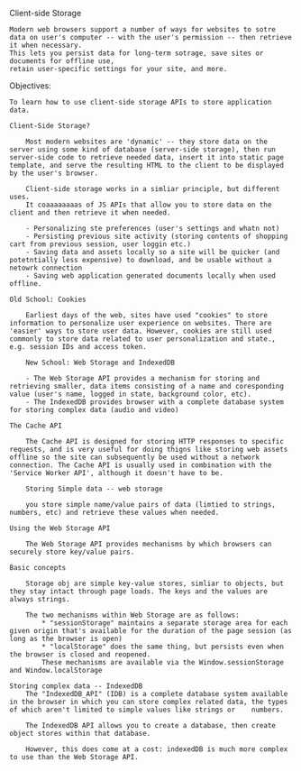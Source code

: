 Client-side Storage

    Modern web browsers support a number of ways for websites to sotre data on user's computer -- with the user's permission -- then retrieve it when necessary.
    This lets you persist data for long-term sotrage, save sites or documents for offline use,
    retain user-specific settings for your site, and more.

Objectives:

    To learn how to use client-side storage APIs to store application data.

    Client-Side Storage?

        Most modern websites are 'dynamic' -- they store data on the server using some kind of database (server-side storage), then run server-side code to retrieve needed data, insert it into static page template, and serve the resulting HTML to the client to be displayed by the user's browser.

        Client-side storage works in a simliar principle, but different uses.
        It coaaaaaaaas of JS APIs that allow you to store data on the client and then retrieve it when needed.

        - Personalizing ste preferences (user's settings and whatn not)
        - Persisting previous site activity (storing contents of shopping cart from previous session, user loggin etc.)
        - Saving data and assets locally so a site will be quicker (and potetntially less expensive) to download, and be usable without a netowrk connection
        - Saving web application generated documents locally when used offline.

    Old School: Cookies

        Earliest days of the web, sites have used "cookies" to store information to personalize user experience on websites. There are 'easier' ways to store user data. However, cookies are still used commonly to store data related to user personalization and state., e.g. session IDs and access token.

        New School: Web Storage and IndexedDB

        - The Web Storage API provides a mechanism for storing and retrieving smaller, data items consisting of a name and coresponding value (user's name, logged in state, background color, etc).
        - The IndexedDB provides browser with a complete database system for storing complex data (audio and video)

    The Cache API

        The Cache API is designed for storing HTTP responses to specific requests, and is very useful for doing thigns like storing web assets offline so the site can subsequently be used without a network connection. The Cache API is usually used in combination with the 'Service Worker API', although it doesn't have to be.

        Storing Simple data -- web storage

        you store simple name/value pairs of data (limtied to strings, numbers, etc) and retrieve these values when needed.

    Using the Web Storage API

        The Web Storage API provides mechanisms by which browsers can securely store key/value pairs.

    Basic concepts

        Storage obj are simple key-value stores, simliar to objects, but they stay intact through page loads. The keys and the values are always strings.

        The two mechanisms within Web Storage are as follows: 
            * "sessionStorage" maintains a separate storage area for each given origin that's available for the duration of the page session (as long as the browser is open)
            * "localStorage" does the same thing, but persists even when the browser is closed and reopened.
            These mechanisms are available via the Window.sessionStorage and Window.localStorage 

    Storing complex data -- IndexedDB
        The "IndexedDB_API" (IDB) is a complete database system available in the browser in which you can store complex related data, the types of which aren't limited to simple values like strings or    numbers.

        The IndexedDB API allows you to create a database, then create object stores within that database.

        However, this does come at a cost: indexedDB is much more complex to use than the Web Storage API.